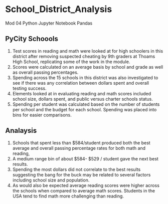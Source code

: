 # School_District_Analysis
Mod 04 Python Jupyter Notebook Pandas

## PyCity Schoools

1.  Test scores in reading and math were looked at for high schoolers in this district after removing suspected cheating by 9th graders at Thoams High      School, replicating some of the work in the module.
2.  Scores were calculated on an average basis by school and grade as well as overall passing percentages.
3.  Spending across the 15 schools in this district was also investigated to see if there was any correlation between dollars spent and overall testing success.
4.  Elements looked at in evaluating reading and math scores included school size, dollars spent, and public versus charter schools status.
5.  Spending per student was calculated based on the number of students per school and the budget for each school.  Spending was placed into bins for easier comparisons.

## Analaysis
1.  Schools that spent less than $584/student produced both the best average and overall passing percentage rates for both math and reading,
2.  A medium range bin of about $584- $529 / student gave the next best results.
3.  Spending the most dollars did not correlate to the best results suggesting the bang for the buck may be related to several factors including school size and population.
4.  As would also be expected average reading scores were higher across the schools when compared to average math scores.  Students in the USA tend to find math more challenging than reading.
